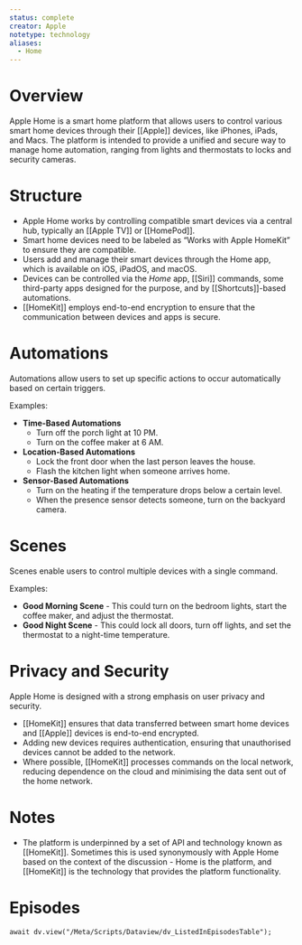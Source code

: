 ```yaml
---
status: complete
creator: Apple
notetype: technology
aliases:
  - Home
---
```

# Overview
Apple Home is a smart home platform that allows users to control various smart home devices through their [[Apple]] devices, like iPhones, iPads, and Macs.  The platform is intended to provide a unified and secure way to manage home automation, ranging from lights and thermostats to locks and security cameras.

# Structure
- Apple Home works by controlling compatible smart devices via a central hub, typically an [[Apple TV]] or [[HomePod]].
- Smart home devices need to be labeled as “Works with Apple HomeKit” to ensure they are compatible.
- Users add and manage their smart devices through the Home app, which is available on iOS, iPadOS, and macOS.
- Devices can be controlled via the *Home* app, [[Siri]] commands, some third-party apps designed for the purpose, and by [[Shortcuts]]-based automations.
- [[HomeKit]] employs end-to-end encryption to ensure that the communication between devices and apps is secure.

# Automations
Automations allow users to set up specific actions to occur automatically based on certain triggers.

Examples:
- **Time-Based Automations**
	- Turn off the porch light at 10 PM.
	- Turn on the coffee maker at 6 AM.
- **Location-Based Automations**
	- Lock the front door when the last person leaves the house.
	- Flash the kitchen light when someone arrives home.
- **Sensor-Based Automations**
	- Turn on the heating if the temperature drops below a certain level.
	- When the presence sensor detects someone, turn on the backyard camera.

# Scenes
Scenes enable users to control multiple devices with a single command. 

Examples: 
- **Good Morning Scene** - This could turn on the bedroom lights, start the coffee maker, and adjust the thermostat.
- **Good Night Scene** - This could lock all doors, turn off lights, and set the thermostat to a night-time temperature.

# Privacy and Security
Apple Home is designed with a strong emphasis on user privacy and security.

- [[HomeKit]] ensures that data transferred between smart home devices and [[Apple]] devices is end-to-end encrypted.
- Adding new devices requires authentication, ensuring that unauthorised devices cannot be added to the network.
- Where possible, [[HomeKit]] processes commands on the local network, reducing dependence on the cloud and minimising the data sent out of the home network.

# Notes
- The platform is underpinned by a set of API and technology known as [[HomeKit]]. Sometimes this is used synonymously with Apple Home based on the context of the discussion - Home is the platform, and [[HomeKit]] is the technology that provides the platform functionality.

# Episodes
```dataviewjs
await dv.view("/Meta/Scripts/Dataview/dv_ListedInEpisodesTable");
```
